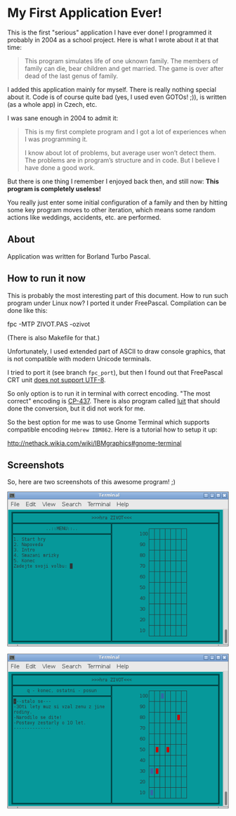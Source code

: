 # My First Application Ever!

This is the first "serious" application I have ever done!
I programmed it probably in 2004 as a school project. Here is what
I wrote about it at that time:

> This program simulates life of one uknown family. The members of family
> can die, bear children and get married. The game is over after dead of
> the last genus of family.

I added this application mainly for myself. There is really nothing
special about it. Code is of course quite bad (yes, I used even GOTOs! ;)),
is written (as a whole app) in Czech, etc.

I was sane enough in 2004 to admit it:

> This is my first complete program and I got a lot of experiences
> when I was programming it.
>
> I know about lot of problems, but average user won’t detect them.
> The problems are in program’s structure and in code. But I believe
> I have done a good work.


But there is one thing I remember I enjoyed back then, and still now:
**This program is completely useless!**

You really just enter some initial configuration of a family and then
by hitting some key program moves to other iteration, which means
some random actions like weddings, accidents, etc. are performed.


## About

Application was written for Borland Turbo Pascal.


## How to run it now

This is probably the most interesting part of this document. How to run such
program under Linux now? I ported it under FreePascal. Compilation can be done
like this:

   fpc -MTP ZIVOT.PAS -ozivot

(There is also Makefile for that.)

Unfortunately, I used extended part of ASCII to draw console graphics, that
is not compatible with modern Unicode terminals.

I tried to port it (see branch `fpc_port`), but then I found out that 
FreePascal CRT unit
[does not support UTF-8](http://www.freepascal.org/docs-html-3.0.0/rtl/crt/index.html).

So only option is to run it in terminal with correct encoding. "The most correct"
encoding is [CP-437](https://en.wikipedia.org/wiki/Code_page_437). There is also
program called [luit](http://invisible-island.net/luit/) that should done
the conversion, but it did not work for me.

So the best option for me was to use Gnome Terminal which supports compatible
encoding `Hebrew IBM862`. Here is a tutorial how to setup it up:

http://nethack.wikia.com/wiki/IBMgraphics#gnome-terminal


## Screenshots

So, here are two screenshots of this awesome program! ;)

![screen of menu](doc/screen_menu.png)

![screen of game](doc/screen_game.png)

